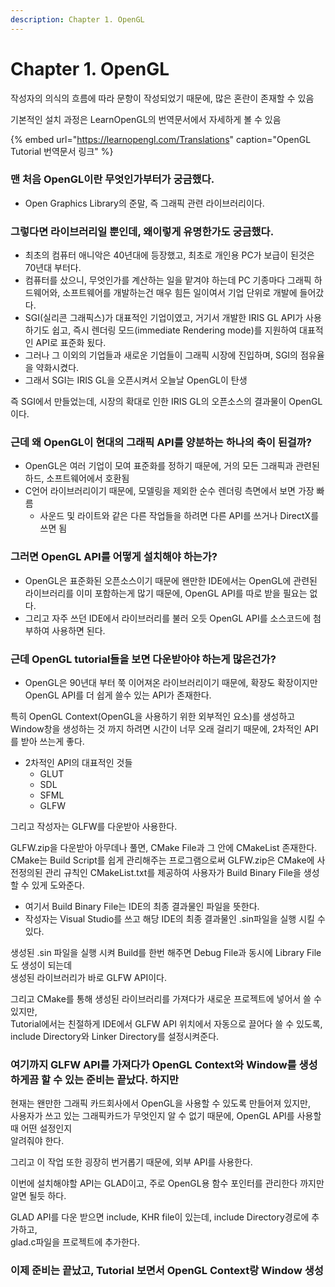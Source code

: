 ```yaml
---
description: Chapter 1. OpenGL
---
```


# Chapter 1. OpenGL

작성자의 의식의 흐름에 따라 문항이 작성되었기 때문에, 많은 혼란이 존재할 수 있음

기본적인 설치 과정은 LearnOpenGL의 번역문서에서 자세하게 볼 수 있음

{% embed url="https://learnopengl.com/Translations" caption="OpenGL Tutorial 번역문서 링크" %}





### 맨 처음 OpenGL이란 무엇인가부터가 궁금했다.

* Open Graphics Library의 준말, 즉 그래픽 관련 라이브러리이다.



### 그렇다면 라이브러리일 뿐인데, 왜이렇게 유명한가도 궁금했다.

* 최초의 컴퓨터 애니악은 40년대에 등장했고, 최초로 개인용 PC가 보급이 된것은 70년대 부터다.
* 컴퓨터를 샀으니, 무엇인가를 계산하는 일을 맡겨야 하는데 PC 기종마다 그래픽 하드웨어와, 소프트웨어를 개발하는건 매우 힘든 일이여서 기업 단위로 개발에 들어갔다.
* SGI\(실리콘 그래픽스\)가 대표적인 기업이였고, 거기서 개발한 IRIS GL API가 사용하기도 쉽고, 즉시 렌더링 모드\(immediate Rendering mode\)를 지원하여 대표적인 API로 표준화 됬다.
* 그러나 그 이외의 기업들과 새로운 기업들이 그래픽 시장에 진입하며, SGI의 점유율을  약화시켰다.
* 그래서 SGI는 IRIS GL을 오픈시켜서 오늘날 OpenGL이 탄생

즉 SGI에서 만들었는데, 시장의 확대로 인한 IRIS GL의 오픈소스의 결과물이 OpenGL이다.



### 근데 왜 OpenGL이 현대의 그래픽 API를 양분하는 하나의 축이 된걸까?

* OpenGL은 여러 기업이 모여 표준화를 정하기 때문에, 거의 모든 그래픽과 관련된 하드, 소프트웨어에서 호환됨
* C언어 라이브러리이기 때문에, 모델링을 제외한 순수 렌더링 측면에서 보면 가장 빠름
  * 사운드 및 라이트와 같은 다른 작업들을 하려면 다른 API를 쓰거나 DirectX를 쓰면 됨



### 그러면 OpenGL API를 어떻게 설치해야 하는가?

* OpenGL은 표준화된 오픈소스이기 때문에 왠만한 IDE에서는 OpenGL에 관련된 라이브러리를 이미 포함하는게 많기 때문에, OpenGL API를 따로 받을 필요는 없다.
* 그리고 자주 쓰던 IDE에서 라이브러리를 불러 오듯 OpenGL API를 소스코드에 첨부하여 사용하면 된다.



### 근데 OpenGL tutorial들을 보면 다운받아야 하는게 많은건가?

* OpenGL은 90년대 부터 쭉 이어져온 라이브러리이기 때문에, 확장도 확장이지만 OpenGL API를 더 쉽게 쓸수 있는 API가 존재한다.

특히 OpenGL Context\(OpenGL을 사용하기 위한 외부적인 요소\)를 생성하고 Window창을 생성하는 것 까지 하려면 시간이 너무 오래 걸리기 때문에, 2차적인 API를 받아 쓰는게 좋다.

* 2차적인 API의 대표적인 것들
  * GLUT
  * SDL
  * SFML
  * GLFW

그리고 작성자는 GLFW를 다운받아 사용한다.



GLFW.zip을 다운받아 아무데나 풀면, CMake File과 그 안에 CMakeList 존재한다.   
CMake는 Build Script를 쉽게 관리해주는 프로그램으로써 GLFW.zip은 CMake에 사전정의된 관리 규칙인 CMakeList.txt를 제공하여 사용자가 Build Binary File을 생성할 수 있게 도와준다.

* 여기서 Build Binary File는 IDE의 최종 결과물인 파일을 뜻한다.
* 작성자는 Visual Studio를 쓰고 해당 IDE의 최종 결과물인 .sin파일을 실행 시킬 수 있다.

생성된 .sin 파일을 실행 시켜 Build를 한번 해주면 Debug File과 동시에 Library File도 생성이 되는데  
생성된 라이브러리가 바로 GLFW API이다.

그리고 CMake를 통해 생성된 라이브러리를 가져다가 새로운 프로젝트에 넣어서 쓸 수 있지만,  
Tutorial에서는 친절하게 IDE에서 GLFW API 위치에서 자동으로 끌어다 쓸 수 있도록,   
include Directory와 Linker Directory를 설정시켜준다.

  


### 여기까지 GLFW API를 가져다가 OpenGL Context와 Window를 생성하게끔 할 수 있는 준비는 끝났다. 하지만

현재는 왠만한 그래픽 카드회사에서 OpenGL을 사용할 수 있도록 만들어져 있지만,   
사용자가 쓰고 있는 그래픽카드가 무엇인지 알 수 없기 때문에, OpenGL API를 사용할 때 어떤 설정인지  
알려줘야 한다.

그리고 이 작업 또한 굉장히 번거롭기 때문에, 외부 API를 사용한다.

이번에 설치해야할 API는 GLAD이고, 주로 OpenGL용 함수 포인터를 관리한다 까지만 알면 될듯 하다.

GLAD API를 다운 받으면 include, KHR file이 있는데, include Directory경로에 추가하고,   
glad.c파일을 프로젝트에 추가한다.



### 이제 준비는 끝났고, Tutorial 보면서 OpenGL Context랑 Window 생성







